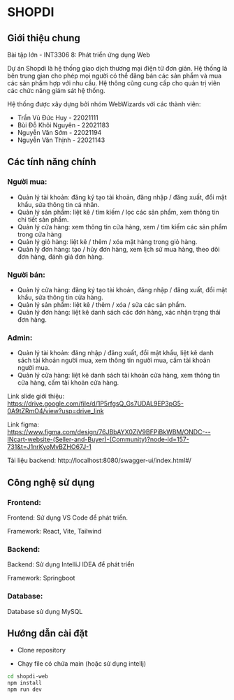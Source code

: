 # SHOPDI
## Giới thiệu chung
Bài tập lớn - INT3306 8: Phát triển ứng dụng Web 

Dự án Shopdi là hệ thống giao dịch thương mại điện tử đơn giản. Hệ thống là bên trung gian cho phép mọi người có thể đăng bán các sản phẩm và mua các sản phẩm hợp với nhu cầu. Hệ thông cũng cung cấp cho quản trị viên các chức năng giám sát hệ thống.

Hệ thống được xây dựng bởi nhóm WebWizards với các thành viên:
+ Trần Vũ Đức Huy - 22021111
+ Bùi Đỗ Khôi Nguyên - 22021183
+ Nguyễn Văn Sớm - 22021194
+ Nguyễn Văn Thịnh - 22021143

## Các tính năng chính
### Người mua:
+ Quản lý tài khoản: đăng ký tạo tài khoản, đăng nhập / đăng xuất, đổi mật khẩu, sửa thông tin cá nhân.
+ Quản lý sản phẩm: liệt kê / tìm kiếm / lọc các sản phẩm,  xem thông tin chi tiết sản phẩm.
+ Quản lý cửa hàng: xem thông tin cửa hàng, xem / tìm kiếm các sản phẩm trong cửa hàng
+ Quản lý giỏ hàng: liệt kê / thêm / xóa mặt hàng trong giỏ hàng.
+ Quản lý đơn hàng: tạo / hủy đơn hàng, xem lịch sử mua hàng, theo dõi đơn hàng, đánh giá đơn hàng.
### Người bán:
+ Quản lý cửa hàng: đăng ký tạo tài khoản, đăng nhập / đăng xuất, đổi mật khẩu, sửa thông tin cửa hàng.
+ Quản lý sản phẩm: liệt kê / thêm / xóa / sửa các sản phẩm.
+ Quản lý đơn hàng: liệt kê danh sách các đơn hàng, xác nhận trạng thái đơn hàng.
### Admin:
+ Quản lý tài khoản: đăng nhập / đăng xuất, đổi mật khẩu, liệt kê danh sách tài khoản người mua, xem thông tin người mua, cấm tài khoản người mua.
+ Quản lý cửa hàng:  liệt kê danh sách tài khoản cửa hàng, xem thông tin cửa hàng, cấm tài khoản cửa hàng.

Link slide giới thiệu: https://drive.google.com/file/d/1P5rfgsQ_Gs7UDAL9EP3pG5-0A9tZRmO4/view?usp=drive_link

Link figma: https://www.figma.com/design/76JBbAYX0ZiV9BFPiBkWBM/ONDC---INcart-website-(Seller-and-Buyer)-(Community)?node-id=157-731&t=J1nrKyoMvBZHO67J-1

Tài liệu backend: http://localhost:8080/swagger-ui/index.html#/
## Công nghệ sử dụng
### Frontend:
Frontend: Sử dụng VS Code để phát triển.<br>

Framework: React, Vite, Tailwind

### Backend:
Backend: Sử dụng IntelliJ IDEA để phát triển

Framework: Springboot
### Database:
Database sử dụng MySQL

## Hướng dẫn cài đặt
+   Clone repository

+   Chạy file có chứa main (hoặc sử dụng intellj)


   ```bash
   cd shopdi-web
   npm install
   npm run dev
   ```





